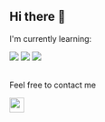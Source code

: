 <h2>Hi there 👋</h2>

<p>I'm currently learning:</p>

<div>
  
<img src="https://www.svgrepo.com/show/353751/flutter.svg" />
  <img src="https://camo.githubusercontent.com/dc93514cb1c400ba025bf41ae9e44069c69457423ef47352309a02d9a1373f1f/68747470733a2f2f696d672e736869656c64732e696f2f62616467652f4a6176615363726970742d4637444631453f7374796c653d666f722d7468652d6261646765266c6f676f3d4a617661536372697074266c6f676f436f6c6f723d7768697465" />
   <img src="https://camo.githubusercontent.com/268ac512e333b69600eb9773a8f80b7a251f4d6149642a50a551d4798183d621/68747470733a2f2f696d672e736869656c64732e696f2f62616467652f52656163742d3230323332413f7374796c653d666f722d7468652d6261646765266c6f676f3d7265616374266c6f676f436f6c6f723d363144414642" />
</div>
<br />
<p>Feel free to contact me</p>
<div>
  <a href="mailto:faliq.kintara14@gmail.com">
    <img style="width: 26px;" src="https://th.bing.com/th/id/OIP.QP0jsw6idYMNkD-K3Pas2AHaHa?w=187&h=187&c=7&r=0&o=5&pid=1.7" />
  </a>
</div>
<!---
FelixItsMe/FelixItsMe is a ✨ special ✨ repository because its `README.md` (this file) appears on your GitHub profile.
You can click the Preview link to take a look at your changes.
--->
